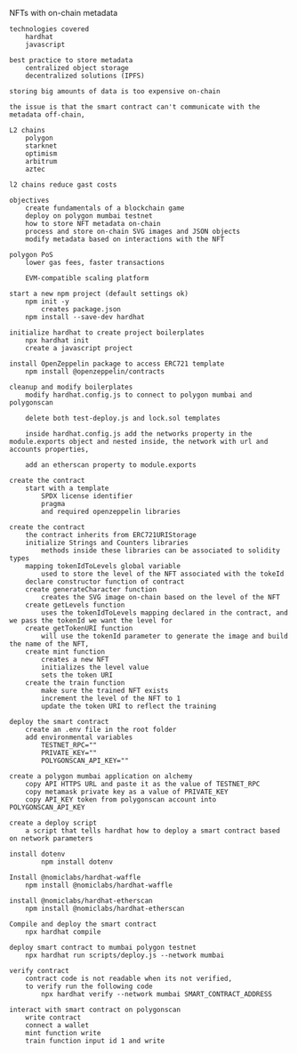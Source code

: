 NFTs with on-chain metadata

    technologies covered
        hardhat
        javascript
    
    best practice to store metadata
        centralized object storage
        decentralized solutions (IPFS)

    storing big amounts of data is too expensive on-chain

    the issue is that the smart contract can't communicate with the metadata off-chain,

    L2 chains
        polygon
        starknet
        optimism
        arbitrum
        aztec
    
    l2 chains reduce gast costs

    objectives
        create fundamentals of a blockchain game
        deploy on polygon mumbai testnet
        how to store NFT metadata on-chain
        process and store on-chain SVG images and JSON objects
        modify metadata based on interactions with the NFT
    
    polygon PoS
        lower gas fees, faster transactions

        EVM-compatible scaling platform

    start a new npm project (default settings ok)
        npm init -y
            creates package.json
        npm install --save-dev hardhat
    
    initialize hardhat to create project boilerplates
        npx hardhat init
        create a javascript project
    
    install OpenZeppelin package to access ERC721 template
        npm install @openzeppelin/contracts

    cleanup and modify boilerplates
        modify hardhat.config.js to connect to polygon mumbai and polygonscan

        delete both test-deploy.js and lock.sol templates

        inside hardhat.config.js add the networks property in the module.exports object and nested inside, the network with url and accounts properties,

        add an etherscan property to module.exports

    create the contract
        start with a template
            SPDX license identifier
            pragma
            and required openzeppelin libraries
    
    create the contract
        the contract inherits from ERC721URIStorage
        initialize Strings and Counters libraries
            methods inside these libraries can be associated to solidity types
        mapping tokenIdToLevels global variable
            used to store the level of the NFT associated with the tokeId
        declare constructor function of contract
        create generateCharacter function
            creates the SVG image on-chain based on the level of the NFT
        create getLevels function
            uses the tokenIdToLevels mapping declared in the contract, and we pass the tokenId we want the level for
        create getTokenURI function
            will use the tokenId parameter to generate the image and build the name of the NFT,
        create mint function
            creates a new NFT
            initializes the level value
            sets the token URI
        create the train function
            make sure the trained NFT exists
            increment the level of the NFT to 1
            update the token URI to reflect the training
    
    deploy the smart contract
        create an .env file in the root folder
        add environmental variables 
            TESTNET_RPC=""
            PRIVATE_KEY=""
            POLYGONSCAN_API_KEY=""
    
    create a polygon mumbai application on alchemy
        copy API HTTPS URL and paste it as the value of TESTNET_RPC
        copy metamask private key as a value of PRIVATE_KEY
        copy API_KEY token from polygonscan account into POLYGONSCAN_API_KEY

    create a deploy script
        a script that tells hardhat how to deploy a smart contract based on network parameters

    install dotenv
            npm install dotenv
    
    Install @nomiclabs/hardhat-waffle
        npm install @nomiclabs/hardhat-waffle

    install @nomiclabs/hardhat-etherscan
        npm install @nomiclabs/hardhat-etherscan
        
    Compile and deploy the smart contract
        npx hardhat compile

    deploy smart contract to mumbai polygon testnet
        npx hardhat run scripts/deploy.js --network mumbai
    
    verify contract
        contract code is not readable when its not verified,
        to verify run the following code
            npx hardhat verify --network mumbai SMART_CONTRACT_ADDRESS
    
    interact with smart contract on polygonscan
        write contract
        connect a wallet
        mint function write
        train function input id 1 and write
        

        


